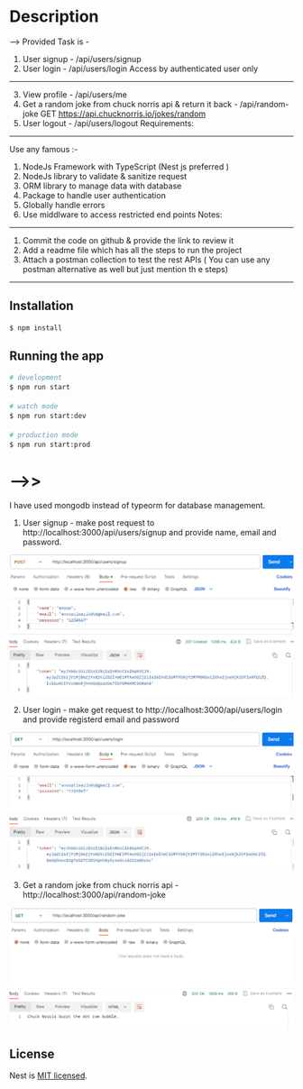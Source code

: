 # Description

--> Provided Task is -

1. User signup - /api/users/signup
2. User login - /api/users/login
Access by authenticated user only
-------------------------
3. View profile - /api/users/me
4. Get a random joke from chuck norris api & return it back - /api/random-joke
GET https://api.chucknorris.io/jokes/random
5. User logout - /api/users/logout
Requirements:
------------------
Use any famous :-
1. NodeJs Framework with TypeScript (Nest js preferred )
2. NodeJs library to validate & sanitize request
3. ORM library to manage data with database
4. Package to handle user authentication
5. Globally handle errors
6. Use middlware to access restricted end points
Notes:
-----------------------------------
1. Commit the code on github & provide the link to review it
2. Add a readme file which has all the steps to run the project
3. Attach a postman collection to test the rest APIs ( You can use any postman alternative as
well but just mention th
e steps)
--------------------------------------------------------

## Installation

```bash
$ npm install
```

## Running the app

```bash
# development
$ npm run start

# watch mode
$ npm run start:dev

# production mode
$ npm run start:prod
```
# -->>

I have used mongodb instead of typeorm for database management.

1. User signup - make post request to http://localhost:3000/api/users/signup and provide name, email and password.

![Alt text](assets/postsignup.PNG)

2. User login - make get request to http://localhost:3000/api/users/login and provide registerd email and password

![Alt text](assets/login.PNG)

3. Get a random joke from chuck norris api - 
http://localhost:3000/api/random-joke

![Alt text](assets/get-random-jokes.PNG)



## License

Nest is [MIT licensed](LICENSE).
